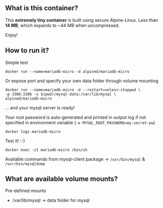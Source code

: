 ## What is this container?
This **extremely tiny container** is built using secure Alpine-Linux. Less than **14 MB**, which expands to ~44 MB when uncompressed. 

Enjoy!

## How to run it?

Simple test 
```
docker run --name=mariadb-micro -d alpined/mariadb-micro
```

Or expose port and specify your own data folder through volume mounting
```
docker run --name=mariadb-micro -d --restart=unless-stopped \
-p 3306:3306 -v $(pwd)/mysql-data:/var/lib/mysql \
alpined/mariadb-micro
```
... and your mysql server is ready!

Your root password is auto-generated and printed in output log if not specified in environment variable (`-e MYSQL_ROOT_PASSWORD=my-secret-pw`)
```
docker logs mariadb-micro
```

Test it! :-)
```
docker exec -it mariadb-micro /bin/sh
```

Available commands from mysql-client package -> `/usr/bin/mysql` & `/usr/bin/mysqldump`

## What are available volume mounts?

Pre-defined mounts

- /var/lib/mysql -> data folder for mysql

